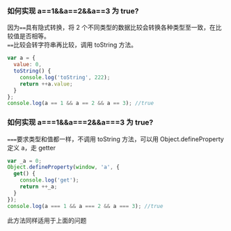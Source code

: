 ### 如何实现 a==1&&a==2&&a==3 为 true?

因为`==`具有隐式转换，将 2 个不同类型的数据比较会转换各种类型至一致，在比较值是否相等。  
`==`比较会转字符串再比较，调用 toString 方法。

```js
var a = {
  value: 0,
  toString() {
    console.log('toString', 222);
    return ++a.value;
  }
};
console.log(a == 1 && a == 2 && a == 3); //true
```

### 如何实现 a===1&&a===2&&a===3 为 true?

`===`要求类型和值都一样，不调用 toString 方法，可以用 Object.defineProperty 定义 a，走 getter

```js
var _a = 0;
Object.defineProperty(window, 'a', {
  get() {
    console.log('get');
    return ++_a;
  }
});
console.log(a === 1 && a === 2 && a === 3); //true
```

此方法同样适用于上面的问题
